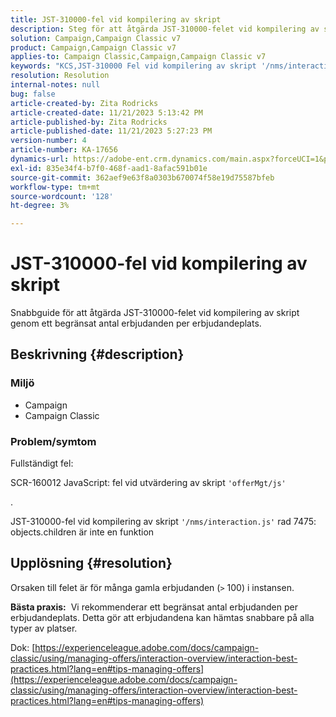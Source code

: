 ```yaml
---
title: JST-310000-fel vid kompilering av skript
description: Steg för att åtgärda JST-310000-felet vid kompilering av skript.
solution: Campaign,Campaign Classic v7
product: Campaign,Campaign Classic v7
applies-to: Campaign Classic,Campaign,Campaign Classic v7
keywords: "KCS,JST-310000 Fel vid kompilering av skript '/nms/interaction.js' rad 7475: objects.children är inte en funktion"
resolution: Resolution
internal-notes: null
bug: false
article-created-by: Zita Rodricks
article-created-date: 11/21/2023 5:13:42 PM
article-published-by: Zita Rodricks
article-published-date: 11/21/2023 5:27:23 PM
version-number: 4
article-number: KA-17656
dynamics-url: https://adobe-ent.crm.dynamics.com/main.aspx?forceUCI=1&pagetype=entityrecord&etn=knowledgearticle&id=b8a57d4e-9188-ee11-8179-6045bd006295
exl-id: 835e34f4-b7f0-468f-aad1-8afac591b01e
source-git-commit: 362aef9e63f8a0303b670074f58e19d75587bfeb
workflow-type: tm+mt
source-wordcount: '128'
ht-degree: 3%

---
```


# JST-310000-fel vid kompilering av skript


Snabbguide för att åtgärda JST-310000-felet vid kompilering av skript genom ett begränsat antal erbjudanden per erbjudandeplats.

## Beskrivning {#description}


### <b>Miljö</b>

- Campaign
- Campaign Classic




### <b>Problem/symtom</b>

Fullständigt fel:

SCR-160012 JavaScript: fel vid utvärdering av skript `'offerMgt/js'`

.

JST-310000-fel vid kompilering av skript `'/nms/interaction.js'` rad 7475: objects.children är inte en funktion


## Upplösning {#resolution}


Orsaken till felet är för många gamla erbjudanden (`>` 100) i instansen.

<b>Bästa praxis:</b>  Vi rekommenderar ett begränsat antal erbjudanden per erbjudandeplats. Detta gör att erbjudandena kan hämtas snabbare på alla typer av platser.

Dok: [https://experienceleague.adobe.com/docs/campaign-classic/using/managing-offers/interaction-overview/interaction-best-practices.html?lang=en#tips-managing-offers](https://experienceleague.adobe.com/docs/campaign-classic/using/managing-offers/interaction-overview/interaction-best-practices.html?lang=en#tips-managing-offers)
